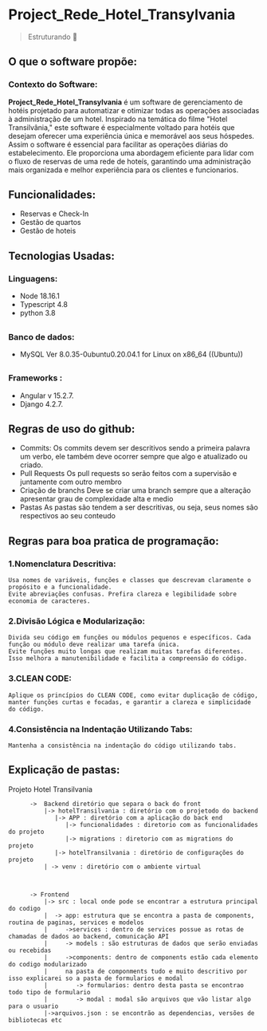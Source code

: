 ## <h1>Project_Rede_Hotel_Transylvania</h1>

> Estruturando 🤔

## <h2>O que o software propõe:</h2>

  <h3>Contexto do Software: </h3>

  <strong>Project_Rede_Hotel_Transylvania</strong> é um software de gerenciamento de hotéis projetado para automatizar e otimizar todas as operações associadas à administração de um hotel. Inspirado na temática do filme "Hotel Transilvânia," este software é especialmente voltado para hotéis que desejam oferecer uma experiência única e memorável aos seus hóspedes. Assim o software é essencial para facilitar as operações diárias do estabelecimento. Ele proporciona uma abordagem eficiente para lidar com o fluxo de reservas de uma rede de hoteís, garantindo uma administração mais organizada e melhor experiência para os clientes e funcionarios.
  
  
## <h2>Funcionalidades:</h2>
  
  + Reservas e Check-In
  + Gestão de quartos
  + Gestão de hoteis 
    
## <h2>Tecnologias Usadas:</h2>
 <h3>Linguagens:</h3>

  + Node 18.16.1               
  + Typescript 4.8
  + python 3.8
   
##  <h3>Banco de dados:</h3>

  + MySQL Ver 8.0.35-0ubuntu0.20.04.1 for Linux on x86_64 ((Ubuntu))

##  <h3>Frameworks :</h3>
  
  + Angular v 15.2.7.
  + Django 4.2.7.

## <h2>Regras de uso do github:</h2>

  + Commits:
  Os commits devem ser descritivos sendo a primeira palavra um verbo, ele também deve ocorrer sempre que algo e atualizado ou criado.
  + Pull Requests
  Os pull requests so serão feitos com a supervisão e juntamente com outro membro
  + Criação de branchs
  Deve se criar uma branch sempre que a alteração apresentar grau de complexidade alta e medio
  + Pastas
  As pastas são tendem a ser descritivas, ou seja, seus nomes são respectivos ao seu conteudo

## <h2>Regras para boa pratica de programação:</h2>

<h3>1.Nomenclatura Descritiva:</h3>
  
    Usa nomes de variáveis, funções e classes que descrevam claramente o propósito e a funcionalidade.
    Evite abreviações confusas. Prefira clareza e legibilidade sobre economia de caracteres.
    
<h3>2.Divisão Lógica e Modularização:</h3>
  
    Divida seu código em funções ou módulos pequenos e específicos. Cada função ou módulo deve realizar uma tarefa única.
    Evite funções muito longas que realizam muitas tarefas diferentes. Isso melhora a manutenibilidade e facilita a compreensão do código.

<h3>3.CLEAN CODE:</h3>

    Aplique os princípios do CLEAN CODE, como evitar duplicação de código, manter funções curtas e focadas, e garantir a clareza e simplicidade do código.

<h3>4.Consistência na Indentação Utilizando Tabs:</h3>
  
    Mantenha a consistência na indentação do código utilizando tabs.

## <h2>Explicação de pastas:</h2>


  Projeto Hotel Transilvania
  
          ->  Backend diretório que separa o back do front
              |-> hotelTransilvania : diretório com o projetodo do backend
                 |-> APP : diretório com a aplicação do back end
                    |-> funcionalidades : diretorio com as funcionalidades do projeto
                    |-> migrations : diretorio com as migrations do projeto
                 |-> hotelTransilvania : diretório de configurações do projeto
              | -> venv : diretório com o ambiente virtual



          -> Frontend
              |-> src : local onde pode se encontrar a estrutura principal do codigo 
              |  -> app: estrutura que se encontra a pasta de components, routina de paginas, services e modelos
              |     ->services : dentro de services possue as rotas de chamadas de dados ao backend, comunicação API
              |     -> models : são estruturas de dados que serão enviadas ou recebidas
              |     ->components: dentro de components estão cada elemento do codigo modularizado
              |     na pasta de componments tudo e muito descritivo por isso explicarei so a pasta de formularios e modal
              |        -> formularios: dentro desta pasta se encontrao todo tipo de formulario
              |        -> modal : modal são arquivos que vão listar algo para o usuario 
              |->arquivos.json : se encontrão as dependencias, versões de bibliotecas etc
